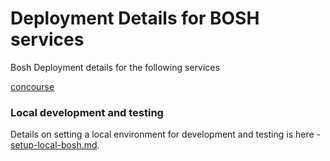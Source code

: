 # Deployment Details for BOSH services
Bosh Deployment details for the following services

[concourse](concourse)


### Local development and testing
Details on setting a local environment for development and testing is here - [setup-local-bosh.md](setup-local-bosh.md).
